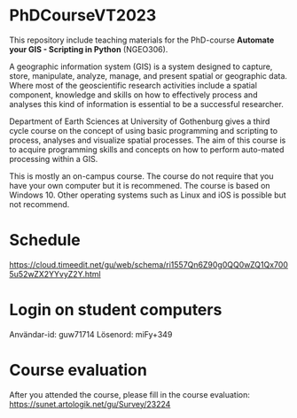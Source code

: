 # PhDCourseVT2023
This repository include teaching materials for the PhD-course **Automate your GIS - Scripting in Python** (NGEO306).

A geographic information system (GIS) is a system designed to capture, store, manipulate, analyze, manage, and present spatial or geographic data. Where most of the geoscientific research activities include a spatial component, knowledge and skills on how to effectively process and analyses this kind of information is essential to be a successful researcher. 

Department of Earth Sciences at University of Gothenburg gives a third cycle course on the concept of using basic programming and scripting to process, analyses and visualize spatial processes. The aim of this course is to acquire programming skills and concepts on how to perform auto-mated processing within a GIS. 

This is mostly an on-campus course. The course do not require that you have your own computer but it is recommened. The course is based on Windows 10. Other operating systems such as Linux and iOS is possible but not recommend. 

# Schedule
https://cloud.timeedit.net/gu/web/schema/ri1557Qn6Z90g0QQ0wZQ1Qx7005u52wZX2YYvyZ2Y.html

# Login on student computers
Användar-id: guw71714
Lösenord: miFy+349

# Course evaluation
After you attended the course, please fill in the course evaluation: https://sunet.artologik.net/gu/Survey/23224
